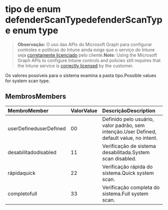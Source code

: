 # <a name="defenderscantype-enum-type"></a><span data-ttu-id="95fa2-101">tipo de enum defenderScanType</span><span class="sxs-lookup"><span data-stu-id="95fa2-101">defenderScanType enum type</span></span>

> <span data-ttu-id="95fa2-102">**Observação:** O uso das APIs do Microsoft Graph para configurar controles e políticas do Intune ainda exige que o serviço do Intune seja [corretamente licenciado](https://go.microsoft.com/fwlink/?linkid=839381) pelo cliente.</span><span class="sxs-lookup"><span data-stu-id="95fa2-102">**Note:** Using the Microsoft Graph APIs to configure Intune controls and policies still requires that the Intune service is [correctly licensed](https://go.microsoft.com/fwlink/?linkid=839381) by the customer.</span></span>

<span data-ttu-id="95fa2-103">Os valores possíveis para o sistema examina a pasta tipo.</span><span class="sxs-lookup"><span data-stu-id="95fa2-103">Possible values for system scan type.</span></span>
## <a name="members"></a><span data-ttu-id="95fa2-104">Membros</span><span class="sxs-lookup"><span data-stu-id="95fa2-104">Members</span></span>
|<span data-ttu-id="95fa2-105">Membro</span><span class="sxs-lookup"><span data-stu-id="95fa2-105">Member</span></span>|<span data-ttu-id="95fa2-106">Valor</span><span class="sxs-lookup"><span data-stu-id="95fa2-106">Value</span></span>|<span data-ttu-id="95fa2-107">Descrição</span><span class="sxs-lookup"><span data-stu-id="95fa2-107">Description</span></span>|
|:---|:---|:---|
|<span data-ttu-id="95fa2-108">userDefined</span><span class="sxs-lookup"><span data-stu-id="95fa2-108">userDefined</span></span>|<span data-ttu-id="95fa2-109">0</span><span class="sxs-lookup"><span data-stu-id="95fa2-109">0</span></span>|<span data-ttu-id="95fa2-110">Definido pelo usuário, valor padrão, sem intenção.</span><span class="sxs-lookup"><span data-stu-id="95fa2-110">User Defined, default value, no intent.</span></span>|
|<span data-ttu-id="95fa2-111">desabilitado</span><span class="sxs-lookup"><span data-stu-id="95fa2-111">disabled</span></span>|<span data-ttu-id="95fa2-112">1</span><span class="sxs-lookup"><span data-stu-id="95fa2-112">1</span></span>|<span data-ttu-id="95fa2-113">Verificação de sistema desabilitada.</span><span class="sxs-lookup"><span data-stu-id="95fa2-113">System scan disabled.</span></span>|
|<span data-ttu-id="95fa2-114">rápida</span><span class="sxs-lookup"><span data-stu-id="95fa2-114">quick</span></span>|<span data-ttu-id="95fa2-115">2</span><span class="sxs-lookup"><span data-stu-id="95fa2-115">2</span></span>|<span data-ttu-id="95fa2-116">Verificação rápida do sistema.</span><span class="sxs-lookup"><span data-stu-id="95fa2-116">Quick system scan.</span></span>|
|<span data-ttu-id="95fa2-117">completo</span><span class="sxs-lookup"><span data-stu-id="95fa2-117">full</span></span>|<span data-ttu-id="95fa2-118">3</span><span class="sxs-lookup"><span data-stu-id="95fa2-118">3</span></span>|<span data-ttu-id="95fa2-119">Verificação completa do sistema.</span><span class="sxs-lookup"><span data-stu-id="95fa2-119">Full system scan.</span></span>|



